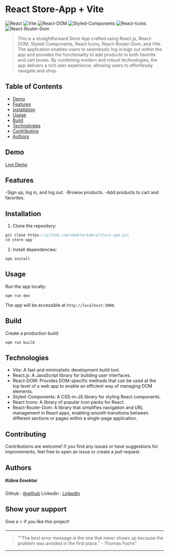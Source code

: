 # React Store-App + Vite

![React](https://img.shields.io/badge/React-18.2.0-blue)
![Vite](https://img.shields.io/badge/Vite-4.4.5-blueviolet)
![React-DOM](https://img.shields.io/badge/React--DOM-18.2.0-blueviolet)
![Styled-Components](https://img.shields.io/badge/Styled--Components-6.0.5-orange)
![React-Icons](https://img.shields.io/badge/React--Icons-4.10.1-green)
![React-Router-Dom](https://img.shields.io/badge/React--Router--Dom-6.14.2-brightgreen)


> This is a straightforward Store App crafted using React.js, React-DOM, Styled-Components, React Icons, React-Router-Dom, and Vite. The application enables users to seamlessly log in/sign out within the app and provides the functionality to add products to both favorite and cart boxes. By combining modern and robust technologies, the app delivers a rich user experience, allowing users to effortlessly navigate and shop.

## Table of Contents
- [Demo](#demo)
- [Features](#features)
- [Installation](#installation)
- [Usage](#usage)
- [Build](#build)
- [Technologies](#technologies)
- [Contributing](#contributing)
- [Authors](#authors)

## Demo

[Live Demo](https://github.com/emektarkubra/store-app/assets/124355274/239ee7b7-ed64-4a04-8013-fc841adea21b) 

## Features

-Sign up, log in, and log out.
-Browse products.
-Add products to cart and favorites.

## Installation

1. Clone the repository:

```javascript
git clone https://github.com/emektarkubra/store-app.git
cd store-app
```

2. Install dependencies:

```
npm install
```



## Usage

Run the app locally:

```
npm run dev
```

The app will be accessible at `http://localhost:3000`.

## Build

Create a production build:
```
npm run build
```

## Technologies

- Vite: A fast and minimalistic development build tool.
- React.js: A JavaScript library for building user interfaces.
- React-DOM: Provides DOM-specific methods that can be used at the top level of a web app to enable an efficient way of managing DOM elements.
- Styled-Components: A CSS-in-JS library for styling React components.
- React Icons: A library of popular icon packs for React.
- React-Router-Dom: A library that simplifies navigation and URL management in React apps, enabling smooth transitions between different sections or pages within a single-page application.


## Contributing

Contributions are welcome! If you find any issues or have suggestions for improvements, feel free to open an issue or create a pull request.

## Authors

##### Kübra Emektar
Github : [@github](https://github.com/emektarkubra)
Linkedln : [Linkedln](https://www.linkedin.com/in/kübra-emektar-184103267/)

## Show your support
Give a ⭐️ if you like this project!

***

> ""The best error message is the one that never shows up because the problem was avoided in the first place." - Thomas Fuchs"

***